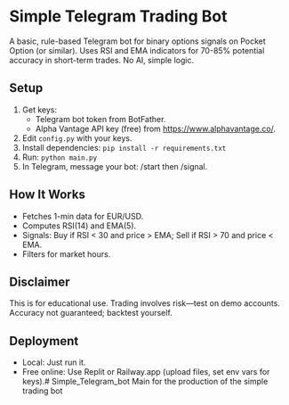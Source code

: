 # Simple Telegram Trading Bot

A basic, rule-based Telegram bot for binary options signals on Pocket Option (or similar). Uses RSI and EMA indicators for 70-85% potential accuracy in short-term trades. No AI, simple logic.

## Setup
1. Get keys:
   - Telegram bot token from BotFather.
   - Alpha Vantage API key (free) from https://www.alphavantage.co/.
2. Edit `config.py` with your keys.
3. Install dependencies: `pip install -r requirements.txt`
4. Run: `python main.py`
5. In Telegram, message your bot: /start then /signal.

## How It Works
- Fetches 1-min data for EUR/USD.
- Computes RSI(14) and EMA(5).
- Signals: Buy if RSI < 30 and price > EMA; Sell if RSI > 70 and price < EMA.
- Filters for market hours.

## Disclaimer
This is for educational use. Trading involves risk—test on demo accounts. Accuracy not guaranteed; backtest yourself.

## Deployment
- Local: Just run it.
- Free online: Use Replit or Railway.app (upload files, set env vars for keys).# Simple_Telegram_bot
Main for the production of the simple trading bot 

